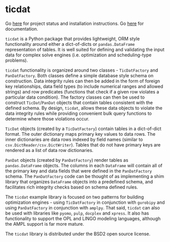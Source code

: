 # ticdat

Go [here](https://github.com/ticdat/ticdat/wiki/ticdat-status) for project status and installation
instructions. Go [here](https://ticdat.github.io/ticdat/) for documentation.

`ticdat` is a Python package that provides lightweight, ORM style functionality around either a dict-of-dicts or
`pandas.DataFrame` representation of tables. It is well suited for defining and validating the input data for complex
solve engines (i.e. optimization and scheduling-type problems).

`ticdat` functionality is organized around two classes - `TicDatFactory` and `PanDatFactory`. Both classes define a
simple database style schema on construction. Data integrity rules can then be added in the form of foreign key
relationships, data field types (to include numerical ranges and allowed strings) and row predicates
(functions that check if a given row violates a particular data condition).  The factory classes can then be used to
construct `TicDat`/`PanDat` objects that contain tables consistent with the defined schema. By design,
`ticdat`, allows these data objects to violate the data integrity rules while providing convenient bulk query functions
to determine where those violations occur.

`TicDat` objects (created by a `TicDatFactory`) contain tables in a dict-of-dict format. The outer dictionary maps
primary key values to data rows. The inner dictionaries are data rows indexed by field names (similar to
`csv.DictReader/csv.DictWriter`). Tables that do not have primary keys are rendered as a list of data row dictionaries.

`PanDat` objects (created by `PanDatFactory`) render tables as `pandas.DataFrame` objects. The columns in each
`DataFrame` will contain all of the primary key and data fields that were defined in the `PanDatFactory` schema. The
`PanDatFactory` code can be thought of as implementing a shim library that organizes `DataFrame` objects into a
predefined schema, and facilitates rich integrity checks based on schema defined rules.

The `ticdat` example library is focused on two patterns for building optimization engines - using `TicDatFactory` in
conjunction with `gurobipy` and using `PanDatFactory` in conjunction with `amplpy`. That said, `ticdat` can also be
used with libraries like `pyomo`, `pulp`, `docplex` and `xpress`. It also has functionality to support the OPL and
LINGO modeling languages, although the AMPL support is far more mature.

The `ticdat` library is distributed under the BSD2 open source license.
